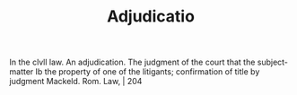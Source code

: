 ---
title: Adjudicatio
permalink: "/definitions/adjudicatio.html"
body: In the clvll law. An adjudication. The judgment of the court that the subject-matter
  Ib the property of one of the litigants; confirmation of title by judgment Mackeld.
  Rom. Law, | 204
published_at: '2018-07-07'
layout: post
---